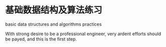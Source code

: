 # 基础数据结构及算法练习
basic data structures and algorithms practices

With strong desire to be a professional engineer, very ardent efforts should be payed, and this is the first step.


